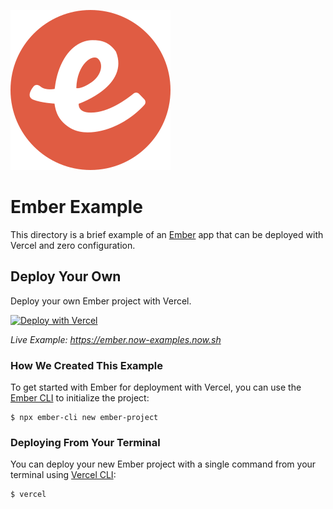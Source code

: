 ![Ember Logo](https://github.com/vercel/vercel/blob/master/packages/frameworks/logos/ember.svg)

# Ember Example

This directory is a brief example of an [Ember](https://emberjs.com/) app that can be deployed with Vercel and zero configuration.

## Deploy Your Own

Deploy your own Ember project with Vercel.

[![Deploy with Vercel](https://vercel.com/button)](https://vercel.com/import/project?template=https://github.com/vercel/vercel/tree/master/examples/ember)

_Live Example: https://ember.now-examples.now.sh_

### How We Created This Example

To get started with Ember for deployment with Vercel, you can use the [Ember CLI](https://ember-cli.com/) to initialize the project:

```shell
$ npx ember-cli new ember-project
```

### Deploying From Your Terminal

You can deploy your new Ember project with a single command from your terminal using [Vercel CLI](https://vercel.com/download):

```shell
$ vercel
```
